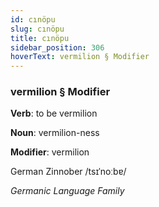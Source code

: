 ```yaml
---
id: cınöpu
slug: cınöpu
title: cınöpu
sidebar_position: 306
hoverText: vermilion § Modifier
---
```


### vermilion § Modifier

**Verb**: to be vermilion

**Noun**: vermilion-ness

**Modifier**: vermilion

German Zinnober /tsɪˈnoːbɐ/

*Germanic Language Family*